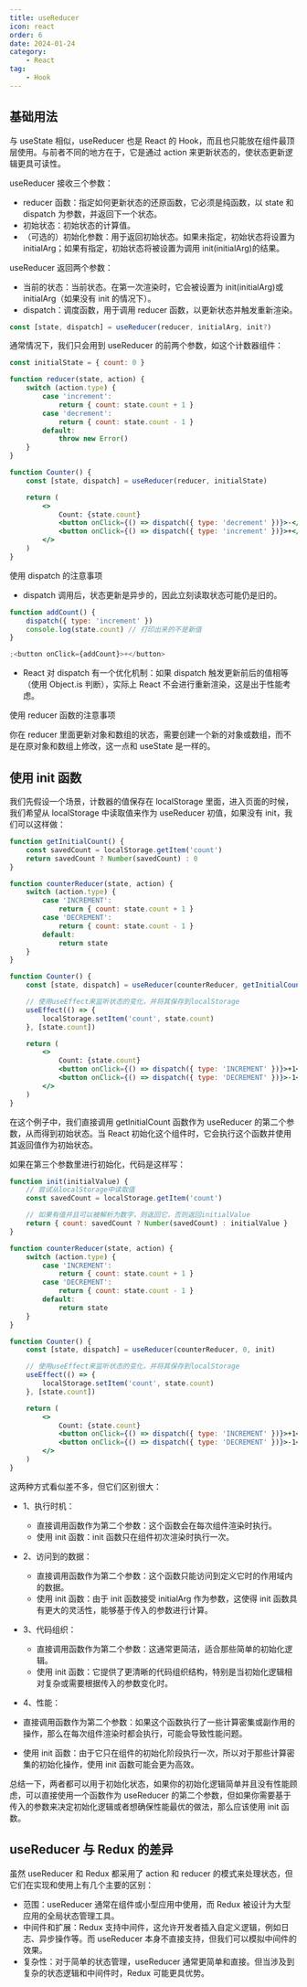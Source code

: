 ```yaml
---
title: useReducer
icon: react
order: 6
date: 2024-01-24
category:
    - React
tag:
    - Hook
---
```


## 基础用法

与 useState 相似，useReducer 也是 React 的 Hook，而且也只能放在组件最顶层使用。与前者不同的地方在于，它是通过 action 来更新状态的，使状态更新逻辑更具可读性。

useReducer 接收三个参数：

- reducer 函数：指定如何更新状态的还原函数，它必须是纯函数，以 state 和 dispatch 为参数，并返回下一个状态。
- 初始状态：初始状态的计算值。
- （可选的）初始化参数：用于返回初始状态。如果未指定，初始状态将设置为 initialArg；如果有指定，初始状态将被设置为调用 init(initialArg)的结果。

useReducer 返回两个参数：

- 当前的状态：当前状态。在第一次渲染时，它会被设置为 init(initialArg)或 initialArg（如果没有 init 的情况下）。
- dispatch：调度函数，用于调用 reducer 函数，以更新状态并触发重新渲染。

```jsx
const [state, dispatch] = useReducer(reducer, initialArg, init?)
```

通常情况下，我们只会用到 useReducer 的前两个参数，如这个计数器组件：

```jsx
const initialState = { count: 0 }

function reducer(state, action) {
    switch (action.type) {
        case 'increment':
            return { count: state.count + 1 }
        case 'decrement':
            return { count: state.count - 1 }
        default:
            throw new Error()
    }
}

function Counter() {
    const [state, dispatch] = useReducer(reducer, initialState)

    return (
        <>
            Count: {state.count}
            <button onClick={() => dispatch({ type: 'decrement' })}>-</button>
            <button onClick={() => dispatch({ type: 'increment' })}>+</button>
        </>
    )
}
```

使用 dispatch 的注意事项

- dispatch 调用后，状态更新是异步的，因此立刻读取状态可能仍是旧的。

```jsx
function addCount() {
    dispatch({ type: 'increment' })
    console.log(state.count) // 打印出来的不是新值
}

;<button onClick={addCount}>+</button>
```

- React 对 dispatch 有一个优化机制：如果 dispatch 触发更新前后的值相等（使用 Object.is 判断），实际上 React 不会进行重新渲染，这是出于性能考虑。

使用 reducer 函数的注意事项

你在 reducer 里面更新对象和数组的状态，需要创建一个新的对象或数组，而不是在原对象和数组上修改，这一点和 useState 是一样的。

## 使用 init 函数

我们先假设一个场景，计数器的值保存在 localStorage 里面，进入页面的时候，我们希望从 localStorage 中读取值来作为 useReducer 初值，如果没有 init，我们可以这样做：

```jsx
function getInitialCount() {
    const savedCount = localStorage.getItem('count')
    return savedCount ? Number(savedCount) : 0
}

function counterReducer(state, action) {
    switch (action.type) {
        case 'INCREMENT':
            return { count: state.count + 1 }
        case 'DECREMENT':
            return { count: state.count - 1 }
        default:
            return state
    }
}

function Counter() {
    const [state, dispatch] = useReducer(counterReducer, getInitialCount())

    // 使用useEffect来监听状态的变化，并将其保存到localStorage
    useEffect(() => {
        localStorage.setItem('count', state.count)
    }, [state.count])

    return (
        <>
            Count: {state.count}
            <button onClick={() => dispatch({ type: 'INCREMENT' })}>+1</button>
            <button onClick={() => dispatch({ type: 'DECREMENT' })}>-1</button>
        </>
    )
}
```

在这个例子中，我们直接调用 getInitialCount 函数作为 useReducer 的第二个参数，从而得到初始状态。当 React 初始化这个组件时，它会执行这个函数并使用其返回值作为初始状态。

如果在第三个参数里进行初始化，代码是这样写：

```jsx
function init(initialValue) {
    // 尝试从localStorage中读取值
    const savedCount = localStorage.getItem('count')

    // 如果有值并且可以被解析为数字，则返回它，否则返回initialValue
    return { count: savedCount ? Number(savedCount) : initialValue }
}

function counterReducer(state, action) {
    switch (action.type) {
        case 'INCREMENT':
            return { count: state.count + 1 }
        case 'DECREMENT':
            return { count: state.count - 1 }
        default:
            return state
    }
}

function Counter() {
    const [state, dispatch] = useReducer(counterReducer, 0, init)

    // 使用useEffect来监听状态的变化，并将其保存到localStorage
    useEffect(() => {
        localStorage.setItem('count', state.count)
    }, [state.count])

    return (
        <>
            Count: {state.count}
            <button onClick={() => dispatch({ type: 'INCREMENT' })}>+1</button>
            <button onClick={() => dispatch({ type: 'DECREMENT' })}>-1</button>
        </>
    )
}
```

这两种方式看似差不多，但它们区别很大：

- 1、执行时机：
  - 直接调用函数作为第二个参数：这个函数会在每次组件渲染时执行。
  - 使用 init 函数：init 函数只在组件初次渲染时执行一次。
- 2、访问到的数据：
  - 直接调用函数作为第二个参数：这个函数只能访问到定义它时的作用域内的数据。
  - 使用 init 函数：由于 init 函数接受 initialArg 作为参数，这使得 init 函数具有更大的灵活性，能够基于传入的参数进行计算。
- 3、代码组织：

  - 直接调用函数作为第二个参数：这通常更简洁，适合那些简单的初始化逻辑。
  - 使用 init 函数：它提供了更清晰的代码组织结构，特别是当初始化逻辑相对复杂或需要根据传入的参数变化时。

- 4、性能：
- 直接调用函数作为第二个参数：如果这个函数执行了一些计算密集或副作用的操作，那么在每次组件渲染时都会执行，可能会导致性能问题。
- 使用 init 函数：由于它只在组件的初始化阶段执行一次，所以对于那些计算密集的初始化操作，使用 init 函数可能会更为高效。

总结一下，两者都可以用于初始化状态，如果你的初始化逻辑简单并且没有性能顾虑，可以直接使用一个函数作为 useReducer 的第二个参数，但如果你需要基于传入的参数来决定初始化逻辑或者想确保性能最优的做法，那么应该使用 init 函数。

## useReducer 与 Redux 的差异

虽然 useReducer 和 Redux 都采用了 action 和 reducer 的模式来处理状态，但它们在实现和使用上有几个主要的区别：

- 范围：useReducer 通常在组件或小型应用中使用，而 Redux 被设计为大型应用的全局状态管理工具。
- 中间件和扩展：Redux 支持中间件，这允许开发者插入自定义逻辑，例如日志、异步操作等。而 useReducer 本身不直接支持，但我们可以模拟中间件的效果。
- 复杂性：对于简单的状态管理，useReducer 通常更简单和直接。但当涉及到复杂的状态逻辑和中间件时，Redux 可能更具优势。
